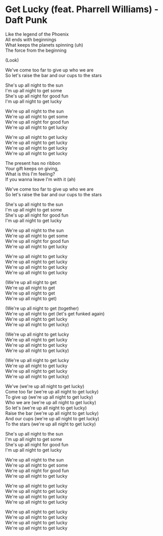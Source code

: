 # Get Lucky (feat. Pharrell Williams) - Daft Punk

Like the legend of the Phoenix\
All ends with beginnings\
What keeps the planets spinning (uh)\
The force from the beginning

(Look)

We've come too far to give up who we are\
So let's raise the bar and our cups to the stars

She's up all night to the sun\
I'm up all night to get some\
She's up all night for good fun\
I'm up all night to get lucky

We're up all night to the sun\
We're up all night to get some\
We're up all night for good fun\
We're up all night to get lucky

We're up all night to get lucky\
We're up all night to get lucky\
We're up all night to get lucky\
We're up all night to get lucky

The present has no ribbon\
Your gift keeps on giving,\
What is this I'm feeling?\
If you wanna leave I'm with it (ah)

We've come too far to give up who we are\
So let's raise the bar and our cups to the stars

She's up all night to the sun\
I'm up all night to get some\
She's up all night for good fun\
I'm up all night to get lucky

We're up all night to the sun\
We're up all night to get some\
We're up all night for good fun\
We're up all night to get lucky

We're up all night to get lucky\
We're up all night to get lucky\
We're up all night to get lucky\
We're up all night to get lucky

(We're up all night to get\
We're up all night to get\
We're up all night to get\
We're up all night to get)

(We're up all night to get (together)\
We're up all night to get (let's get funked again)\
We're up all night to get lucky\
We're up all night to get lucky)

(We're up all night to get lucky\
We're up all night to get lucky\
We're up all night to get lucky\
We're up all night to get lucky)

(We're up all night to get lucky\
We're up all night to get lucky\
We're up all night to get lucky\
We're up all night to get lucky)

We've (we're up all night to get lucky)\
Come too far (we're up all night to get lucky)\
To give up (we're up all night to get lucky)\
Who we are (we're up all night to get lucky)\
So let's (we're up all night to get lucky)\
Raise the bar (we're up all night to get lucky)\
And our cups (we're up all night to get lucky)\
To the stars (we're up all night to get lucky)

She's up all night to the sun\
I'm up all night to get some\
She's up all night for good fun\
I'm up all night to get lucky

We're up all night to the sun\
We're up all night to get some\
We're up all night for good fun\
We're up all night to get lucky

We're up all night to get lucky\
We're up all night to get lucky\
We're up all night to get lucky\
We're up all night to get lucky

We're up all night to get lucky\
We're up all night to get lucky\
We're up all night to get lucky\
We're up all night to get lucky